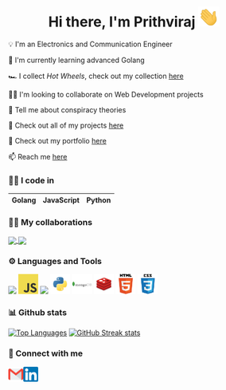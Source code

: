 <div id="intro">
    
<h1 align="center">Hi there, I'm Prithviraj <img height="40" src="assets/hi.gif"></h1>

</div>

<div id="about">

💡 I'm an Electronics and Communication Engineer

🌱 I'm currently learning advanced Golang

🏎️ I collect _Hot Wheels_, check out my collection [here](https://hotwheeeels.netlify.app)

<!-- 📚 I'm _currently_ learning Unity Game Dev -->

👨‍🔧 I'm looking to collaborate on Web Development projects

👻 Tell me about conspiracy theories

<!-- 💬 Ask me about the MCU -->

🚀 Check out all of my projects [here](https://prtvi.github.io/allprojects.html)

📃 Check out my portfolio [here](https://prtvi.github.io/portfolio/)

📫 Reach me [here](#connect)

</div>

<div id="codein">
    
<h3>👨‍💻 I code in</h3>

| Golang | JavaScript | Python |
| :----: | :--------: | :----: |

</div>

<div id="projects">

<h3>🧑‍🏫 My collaborations</h3>

<a href="https://github.com/prtvi/automation-using-hand-gestures">
  <img align="center" src="https://github-readme-stats.vercel.app/api/pin/?username=prtvi&repo=automation-using-hand-gestures" />
</a>
<a href="https://github.com/gokulBalaG/Smart-Agricare">
  <img align="center" src="https://github-readme-stats.vercel.app/api/pin/?username=gokulBalaG&repo=Smart-Agricare" />
</a>

</div>

<div id="tech">
    
<h3>⚙ Languages and Tools</h3>

<code><img height="40" src="https://www.vectorlogo.zone/logos/golang/golang-icon.svg"></code>
<code><img height="40" src="https://raw.githubusercontent.com/github/explore/80688e429a7d4ef2fca1e82350fe8e3517d3494d/topics/javascript/javascript.png"></code>
<code><img height="40" src="https://www.vectorlogo.zone/logos/nodejs/nodejs-icon.svg"></code>
<code><img height="40" src="https://raw.githubusercontent.com/github/explore/80688e429a7d4ef2fca1e82350fe8e3517d3494d/topics/python/python.png"></code>
<code><img height="40" src="https://raw.githubusercontent.com/github/explore/80688e429a7d4ef2fca1e82350fe8e3517d3494d/topics/mongodb/mongodb.png"></code>
<code><img height="40" src="https://raw.githubusercontent.com/github/explore/80688e429a7d4ef2fca1e82350fe8e3517d3494d/topics/redis/redis.png"></code>
<code><img height="40" src="https://raw.githubusercontent.com/github/explore/80688e429a7d4ef2fca1e82350fe8e3517d3494d/topics/html/html.png"></code>
<code><img height="40" src="https://raw.githubusercontent.com/github/explore/5c058a388828bb5fde0bcafd4bc867b5bb3f26f3/topics/css/css.png"></code>

<!-- <code><img height="40" src="https://www.vectorlogo.zone/logos/git-scm/git-scm-icon.svg"></code> -->
<!-- <code><img height="40" src="https://raw.githubusercontent.com/devicons/devicon/master/icons/linux/linux-original.svg"></code> -->
<!-- <code><img height="40" src="https://raw.githubusercontent.com/github/explore/80688e429a7d4ef2fca1e82350fe8e3517d3494d/topics/cpp/cpp.png"></code> -->
<!-- <code><img height="40" src="https://raw.githubusercontent.com/github/explore/5c058a388828bb5fde0bcafd4bc867b5bb3f26f3/topics/tensorflow/tensorflow.png"></code> -->
<!-- <code><img height="40" src="https://raw.githubusercontent.com/github/explore/80688e429a7d4ef2fca1e82350fe8e3517d3494d/topics/scikit-learn/scikit-learn.png"></code> -->
<!-- <code><img height="40" src="https://raw.githubusercontent.com/github/explore/80688e429a7d4ef2fca1e82350fe8e3517d3494d/topics/opencv/opencv.png"></code> -->
<!-- <code><img height="40" src="https://raw.githubusercontent.com/github/explore/80688e429a7d4ef2fca1e82350fe8e3517d3494d/topics/sql/sql.png"></code> -->
<!-- <code><img height="40" src="https://raw.githubusercontent.com/github/explore/80688e429a7d4ef2fca1e82350fe8e3517d3494d/topics/docker/docker.png"></code> -->

</div>

<div id="stats">

<h3>📊 Github stats</h3>

<!-- [![Prithviraj's GitHub stats](https://github-readme-stats.vercel.app/api?username=prtvi&hide=contribs&show_icons=true&count_private=true)](https://github.com/prtvi) -->

[![Top Languages](https://github-readme-stats.vercel.app/api/top-langs/?username=prtvi&exclude_repo=prtvi.github.io,portfolio,learn-git,arc,courses,fyp-progress&hide=jupyter%20notebook&langs_count=5&layout=compact)](https://github.com/prtvi)
[![GitHub Streak stats](https://github-readme-streak-stats.herokuapp.com?user=prtvi)](https://github.com/prtvi)

</div>

<div id="connect">

<h3>🔗 Connect with me</h3>

<a href="mailto:prithvippv25@gmail.com">
  <img align="left" alt="Prithviraj Vernekar | Gmail" height="30" src="assets/gmail.svg" />
</a>
<a href="https://www.linkedin.com/in/prithviraj-vernekar-5830161b2/">
  <img align="left" alt="Prithviraj Vernekar | Linkedin" height="30" src="assets/linkedin.svg" />
</a>
<!-- <a href="https://twitter.com/prtviv?lang=en">
  <img align="left" alt="Prithviraj Vernekar | Twitter" height="30" src="assets/twitter.svg" />
</a>
<a href="https://instagram.com/prtviv">
  <img align="left" alt="prtviv | Instagram" height="30" src="assets/instagram.svg" />
</a> -->

</div>
